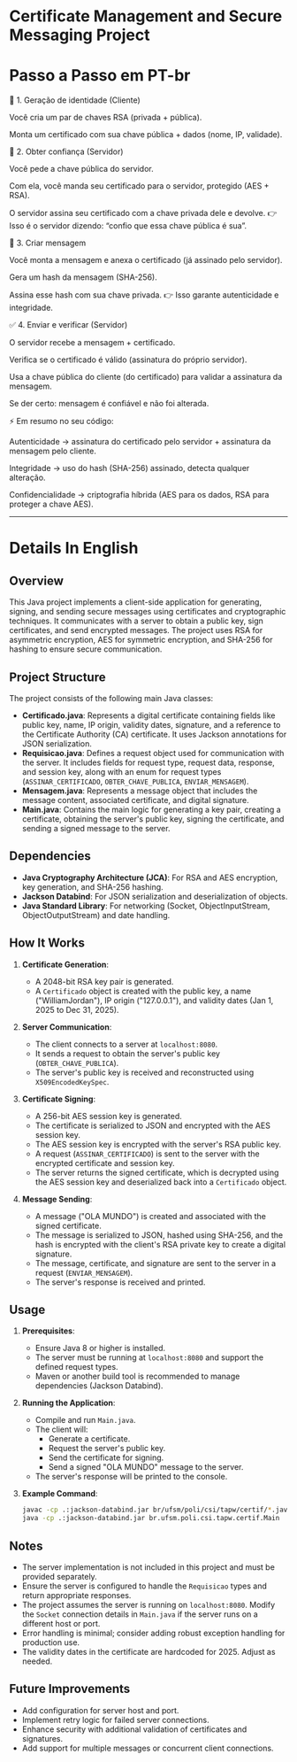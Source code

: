# Certificate Management and Secure Messaging Project

# Passo a Passo em PT-br

🔑 1. Geração de identidade (Cliente)

Você cria um par de chaves RSA (privada + pública).

Monta um certificado com sua chave pública + dados (nome, IP, validade).

🏦 2. Obter confiança (Servidor)

Você pede a chave pública do servidor.

Com ela, você manda seu certificado para o servidor, protegido (AES + RSA).

O servidor assina seu certificado com a chave privada dele e devolve.
👉 Isso é o servidor dizendo: “confio que essa chave pública é sua”.

📩 3. Criar mensagem

Você monta a mensagem e anexa o certificado (já assinado pelo servidor).

Gera um hash da mensagem (SHA-256).

Assina esse hash com sua chave privada.
👉 Isso garante autenticidade e integridade.

✅ 4. Enviar e verificar (Servidor)

O servidor recebe a mensagem + certificado.

Verifica se o certificado é válido (assinatura do próprio servidor).

Usa a chave pública do cliente (do certificado) para validar a assinatura da mensagem.

Se der certo: mensagem é confiável e não foi alterada.

⚡ Em resumo no seu código:

Autenticidade → assinatura do certificado pelo servidor + assinatura da mensagem pelo cliente.

Integridade → uso do hash (SHA-256) assinado, detecta qualquer alteração.

Confidencialidade → criptografia híbrida (AES para os dados, RSA para proteger a chave AES).

___

# Details In English

## Overview
This Java project implements a client-side application for generating, signing, and sending secure messages using certificates and cryptographic techniques. It communicates with a server to obtain a public key, sign certificates, and send encrypted messages. The project uses RSA for asymmetric encryption, AES for symmetric encryption, and SHA-256 for hashing to ensure secure communication.

## Project Structure
The project consists of the following main Java classes:

- **Certificado.java**: Represents a digital certificate containing fields like public key, name, IP origin, validity dates, signature, and a reference to the Certificate Authority (CA) certificate. It uses Jackson annotations for JSON serialization.
- **Requisicao.java**: Defines a request object used for communication with the server. It includes fields for request type, request data, response, and session key, along with an enum for request types (`ASSINAR_CERTIFICADO`, `OBTER_CHAVE_PUBLICA`, `ENVIAR_MENSAGEM`).
- **Mensagem.java**: Represents a message object that includes the message content, associated certificate, and digital signature.
- **Main.java**: Contains the main logic for generating a key pair, creating a certificate, obtaining the server's public key, signing the certificate, and sending a signed message to the server.

## Dependencies
- **Java Cryptography Architecture (JCA)**: For RSA and AES encryption, key generation, and SHA-256 hashing.
- **Jackson Databind**: For JSON serialization and deserialization of objects.
- **Java Standard Library**: For networking (Socket, ObjectInputStream, ObjectOutputStream) and date handling.

## How It Works
1. **Certificate Generation**:
    - A 2048-bit RSA key pair is generated.
    - A `Certificado` object is created with the public key, a name ("WilliamJordan"), IP origin ("127.0.0.1"), and validity dates (Jan 1, 2025 to Dec 31, 2025).

2. **Server Communication**:
    - The client connects to a server at `localhost:8080`.
    - It sends a request to obtain the server's public key (`OBTER_CHAVE_PUBLICA`).
    - The server's public key is received and reconstructed using `X509EncodedKeySpec`.

3. **Certificate Signing**:
    - A 256-bit AES session key is generated.
    - The certificate is serialized to JSON and encrypted with the AES session key.
    - The AES session key is encrypted with the server's RSA public key.
    - A request (`ASSINAR_CERTIFICADO`) is sent to the server with the encrypted certificate and session key.
    - The server returns the signed certificate, which is decrypted using the AES session key and deserialized back into a `Certificado` object.

4. **Message Sending**:
    - A message ("OLA MUNDO") is created and associated with the signed certificate.
    - The message is serialized to JSON, hashed using SHA-256, and the hash is encrypted with the client's RSA private key to create a digital signature.
    - The message, certificate, and signature are sent to the server in a request (`ENVIAR_MENSAGEM`).
    - The server's response is received and printed.

## Usage
1. **Prerequisites**:
    - Ensure Java 8 or higher is installed.
    - The server must be running at `localhost:8080` and support the defined request types.
    - Maven or another build tool is recommended to manage dependencies (Jackson Databind).

2. **Running the Application**:
    - Compile and run `Main.java`.
    - The client will:
        - Generate a certificate.
        - Request the server's public key.
        - Send the certificate for signing.
        - Send a signed "OLA MUNDO" message to the server.
    - The server's response will be printed to the console.

3. **Example Command**:
   ```bash
   javac -cp .:jackson-databind.jar br/ufsm/poli/csi/tapw/certif/*.java
   java -cp .:jackson-databind.jar br.ufsm.poli.csi.tapw.certif.Main
   ```

## Notes
- The server implementation is not included in this project and must be provided separately.
- Ensure the server is configured to handle the `Requisicao` types and return appropriate responses.
- The project assumes the server is running on `localhost:8080`. Modify the `Socket` connection details in `Main.java` if the server runs on a different host or port.
- Error handling is minimal; consider adding robust exception handling for production use.
- The validity dates in the certificate are hardcoded for 2025. Adjust as needed.

## Future Improvements
- Add configuration for server host and port.
- Implement retry logic for failed server connections.
- Enhance security with additional validation of certificates and signatures.
- Add support for multiple messages or concurrent client connections.
